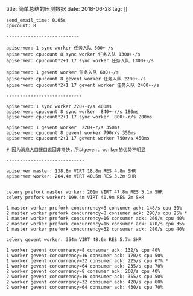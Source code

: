 title: 简单总结的压测数据
date: 2018-06-28
tag: []

    send_email_time: 0.05s
    cpucount: 8

    ---------------------------

    apiserver: 1 sync worker 任务入队 500+-/s
    apiserver: cpucount 8 sync worker 任务入队 1300+-/s
    apiserver: cpucount*2+1 17 sync worker 任务入队 1300+-/s

    apiserver: 1 gevent worker 任务入队 600+-/s
    apiserver: cpucount 8 gevent worker 任务入队 2200+-/s
    apiserver: cpucount*2+1 17 gevent worker 任务入队 2400+-/s

    ----------------------------

    apiserver: 1 sync worker 220+-r/s 400ms
    apiserver: cpucount 8 sync worker  840+-r/s 180ms
    apiserver: cpucount*2+1 17 sync worker  800+-r/s 200ms

    apiserver: 1 gevent worker  220+-r/s 350ms
    apiserver: cpucount 8 gevent worker 790r/s 350ms
    apiserver: cpucount*2+1 17 gevent worker 790r/s 450ms

    # 因为消息入口接口返回非常快，所以gevent worker的优势不明显

    -----------------------------

    apiserver master: 138.8m VIRT 18.8m RES 4.8m SHR
    apiserver worker: 204.4m VIRT 40.5m RES 3.2m SHR


    celery prefork master worker: 201m VIRT 47.8m RES 5.1m SHR
    celery prefork worker: 199.4m VIRT 40.9m RES 2m SHR

    1 master worker prefork concurrency=8 consumer ack: 148/s cpu 30%
    2 master worker prefork concurrency=8 consumer ack: 290/s cpu 25% *
    1 master worker prefork concurrency=16 consumer ack: 260/s cpu 40%
    2 master worker prefork concurrency=16 consumer ack: 470/s cpu 35%
    1 master worker prefork concurrency=32 consumer ack: 280/s cpu 40%

    celery gevent worker: 354m VIRT 48.6m RES 5.7m SHR

    1 worker gevent concurrency=8 consumer ack: 132/s cpu 40%
    1 worker gevent concurrency=16 consumer ack: 170/s cpu 50%
    1 worker gevent concurrency=32 consumer ack: 225/s cpu 67% *
    1 worker gevent concurrency=64 consumer ack: 235/s cpu 70%
    2 worker gevent concurrency=8 consumer ack: 260/s cpu 40%
    2 worker gevent concurrency=16 consumer ack: 355/s cpu 50%
    2 worker gevent concurrency=32 consumer ack: 420/s cpu 60%
    2 worker gevent concurrency=64 consumer ack: 430/s cpu 70%
